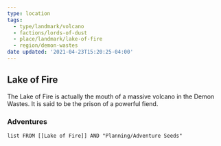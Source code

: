```yaml
---
type: location
tags:
  - type/landmark/volcano
  - factions/lords-of-dust
  - place/landmark/lake-of-fire
  - region/demon-wastes
date updated: '2021-04-23T15:20:25-04:00'
---
```


## Lake of Fire

The Lake of Fire is actually the mouth of a massive volcano in the Demon Wastes. It is said to be the prison of a powerful fiend.

### Adventures

```dataview
list FROM [[Lake of Fire]] AND "Planning/Adventure Seeds"
```
